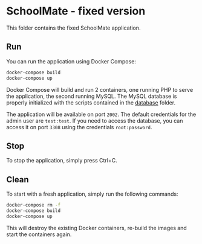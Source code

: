 # SchoolMate - fixed version
This folder contains the fixed SchoolMate application.

## Run
You can run the application using Docker Compose:
```bash
docker-compose build
docker-compose up
```

Docker Compose will build and run 2 containers, one running PHP to serve the application, the second running MySQL.
The MySQL database is properly initialized with the scripts contained in the [database](../database) folder.

The application will be available on port `2002`.
The default credentials for the admin user are `test:test`.
If you need to access the database, you can access it on port `3308` using the credentials `root:password`.

## Stop
To stop the application, simply press Ctrl+C.

## Clean
To start with a fresh application, simply run the following commands:
```bash
docker-compose rm -f
docker-compose build
docker-compose up
```
This will destroy the existing Docker containers, re-build the images and start the containers again.
